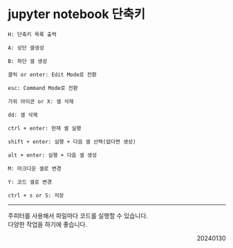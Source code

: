 # jupyter notebook 단축키
```
H: 단축키 목록 출력

A: 상단 셀생성

B: 하단 셀 생성

클릭 or enter: Edit Mode로 전환

esc: Command Mode로 전환

가위 아이콘 or X: 셀 삭제

dd: 셀 삭제

ctrl + enter: 현재 셀 실행

shift + enter: 실행 + 다음 셀 선택(없다면 생성)

alt + enter: 실행 + 다음 셀 생성

M: 마크다운 셀로 변경

Y: 코드 셀로 변경

ctrl + s or S: 저장
```
---
주피터를 사용해서 파일마다 코드를 실행할 수 있습니다.  
다양한 작업을 하기에 좋습니다.
<div style="text-align: right">20240130</div>
